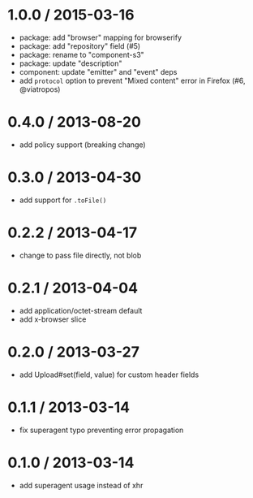 
1.0.0 / 2015-03-16
==================

  * package: add "browser" mapping for browserify
  * package: add "repository" field (#5)
  * package: rename to "component-s3"
  * package: update "description"
  * component: update "emitter" and "event" deps
  * add `protocol` option to prevent "Mixed content" error in Firefox (#6, @viatropos)

0.4.0 / 2013-08-20
==================

  * add policy support (breaking change)

0.3.0 / 2013-04-30
==================

  * add support for `.toFile()`

0.2.2 / 2013-04-17
==================

  * change to pass file directly, not blob

0.2.1 / 2013-04-04
==================

  * add application/octet-stream default
  * add x-browser slice

0.2.0 / 2013-03-27
==================

  * add Upload#set(field, value) for custom header fields

0.1.1 / 2013-03-14
==================

  * fix superagent typo preventing error propagation

0.1.0 / 2013-03-14
==================

  * add superagent usage instead of xhr
